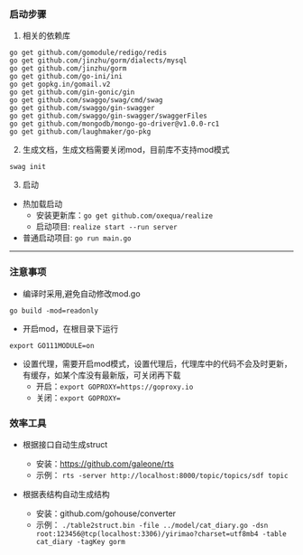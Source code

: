 ### 启动步骤

1. 相关的依赖库
```
go get github.com/gomodule/redigo/redis
go get github.com/jinzhu/gorm/dialects/mysql
go get github.com/jinzhu/gorm
go get github.com/go-ini/ini
go get gopkg.in/gomail.v2
go get github.com/gin-gonic/gin
go get github.com/swaggo/swag/cmd/swag
go get github.com/swaggo/gin-swagger
go get github.com/swaggo/gin-swagger/swaggerFiles
go get github.com/mongodb/mongo-go-driver@v1.0.0-rc1
go get github.com/laughmaker/go-pkg
```

2. 生成文档，生成文档需要关闭mod，目前库不支持mod模式
```
swag init
```

3. 启动
* 热加载启动
    * 安装更新库：`go get github.com/oxequa/realize`
    * 启动项目: `realize start --run server`
* 普通启动项目: `go run main.go`

___

### 注意事项
* 编译时采用,避免自动修改mod.go
```
go build -mod=readonly
```

* 开启mod，在根目录下运行
```
export GO111MODULE=on 
```

* 设置代理，需要开启mod模式，设置代理后，代理库中的代码不会及时更新，有缓存，如某个库没有最新版，可关闭再下载
    * 开启：`export GOPROXY=https://goproxy.io`
    * 关闭：`export GOPROXY=`


### 效率工具

* 根据接口自动生成struct
  * 安装：https://github.com/galeone/rts
  * 示例：
  ```rts -server http://localhost:8000/topic/topics/sdf topic```

* 根据表结构自动生成结构
  * 安装：github.com/gohouse/converter
  * 示例：
  ```./table2struct.bin -file ../model/cat_diary.go -dsn root:123456@tcp(localhost:3306)/yirimao?charset=utf8mb4 -table cat_diary -tagKey gorm```
